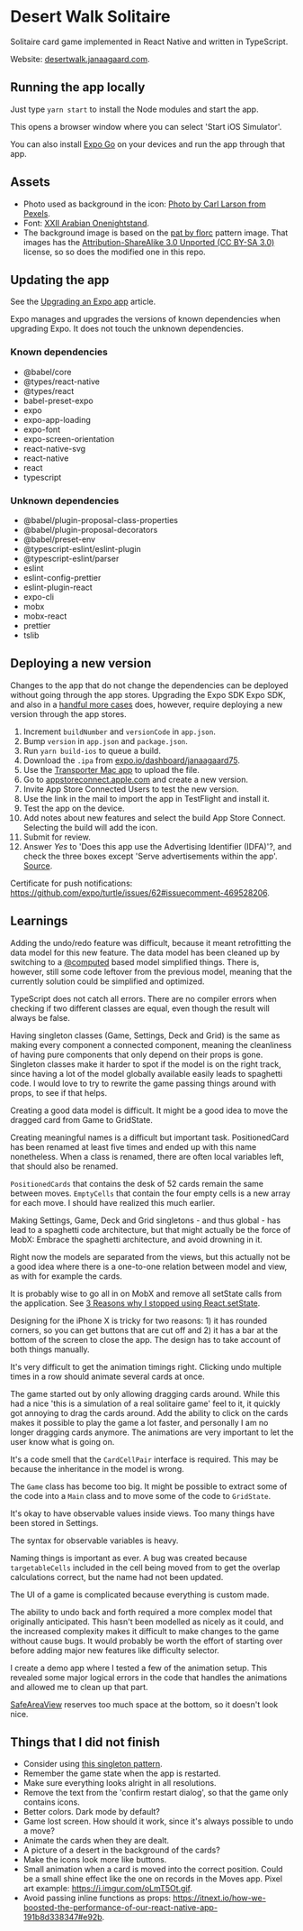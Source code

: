 # Desert Walk Solitaire

Solitaire card game implemented in React Native and written in TypeScript.

Website: [desertwalk.janaagaard.com](https://desertwalk.janaagaard.com/).

## Running the app locally

Just type `yarn start` to install the Node modules and start the app.

This opens a browser window where you can select 'Start iOS Simulator'.

You can also install [Expo Go](https://expo.dev/tools) on your devices and run the app through that app.

## Assets

- Photo used as background in the icon: [Photo by Carl Larson from Pexels](https://www.pexels.com/photo/saraha-desert-1123567/).
- Font: [XXII Arabian Onenightstand](http://www.dafont.com/xxii-arabian-onenightstand.font?text=Desert+Walk+A+2+3+4+5+6+7+8+9+10+J+Q+K).
- The background image is based on the [pat by florc](http://www.colourlovers.com/pattern/50713/pat) pattern image. That images has the [Attribution-ShareAlike 3.0 Unported (CC BY-SA 3.0)](https://creativecommons.org/licenses/by-nc-sa/3.0/) license, so so does the modified one in this repo.

## Updating the app

See the [Upgrading an Expo app](https://janaagaard.com/blog/2020-05-04-upgrading-an-expo-app) article.

Expo manages and upgrades the versions of known dependencies when upgrading Expo. It does not touch the unknown dependencies.

### Known dependencies

- @babel/core
- @types/react-native
- @types/react
- babel-preset-expo
- expo
- expo-app-loading
- expo-font
- expo-screen-orientation
- react-native-svg
- react-native
- react
- typescript

### Unknown dependencies

- @babel/plugin-proposal-class-properties
- @babel/plugin-proposal-decorators
- @babel/preset-env
- @typescript-eslint/eslint-plugin
- @typescript-eslint/parser
- eslint
- eslint-config-prettier
- eslint-plugin-react
- expo-cli
- mobx
- mobx-react
- prettier
- tslib

## Deploying a new version

Changes to the app that do not change the dependencies can be deployed without going through the app stores. Upgrading the Expo SDK Expo SDK, and also in a [handful more cases](https://docs.expo.dev/workflow/publishing/#limitations) does, however, require deploying a new version through the app stores.

1. Increment `buildNumber` and `versionCode` in `app.json`.
2. Bump `version` in `app.json` and `package.json`.
3. Run `yarn build-ios` to queue a build.
4. Download the `.ipa` from [expo.io/dashboard/janaagaard75](https://expo.io/dashboard/janaagaard75).
5. Use the [Transporter Mac app](https://apps.apple.com/app/transporter/id1450874784) to upload the file.
6. Go to [appstoreconnect.apple.com](https://appstoreconnect.apple.com/) and create a new version.
7. Invite App Store Connected Users to test the new version.
8. Use the link in the mail to import the app in TestFlight and install it.
9. Test the app on the device.
10. Add notes about new features and select the build App Store Connect. Selecting the build will add the icon.
11. Submit for review.
12. Answer _Yes_ to 'Does this app use the Advertising Identifier (IDFA)'?, and check the three boxes except 'Serve advertisements within the app'. [Source](https://segment.com/docs/connections/sources/catalog/libraries/mobile/ios/quickstart/#step-5-submitting-to-the-app-store).

Certificate for push notifications: <https://github.com/expo/turtle/issues/62#issuecomment-469528206>.

## Learnings

Adding the undo/redo feature was difficult, because it meant retrofitting the data model for this new feature. The data model has been cleaned up by switching to a [@computed](https://mobx.js.org/computeds.html) based model simplified things. There is, however, still some code leftover from the previous model, meaning that the currently solution could be simplified and optimized.

TypeScript does not catch all errors. There are no compiler errors when checking if two different classes are equal, even though the result will always be false.

Having singleton classes (Game, Settings, Deck and Grid) is the same as making every component a connected component, meaning the cleanliness of having pure components that only depend on their props is gone. Singleton classes make it harder to spot if the model is on the right track, since having a lot of the model globally available easily leads to spaghetti code. I would love to try to rewrite the game passing things around with props, to see if that helps.

Creating a good data model is difficult. It might be a good idea to move the dragged card from Game to GridState.

Creating meaningful names is a difficult but important task. PositionedCard has been renamed at least five times and ended up with this name nonetheless. When a class is renamed, there are often local variables left, that should also be renamed.

`PositionedCards` that contains the desk of 52 cards remain the same between moves. `EmptyCells` that contain the four empty cells is a new array for each move. I should have realized this much earlier.

Making Settings, Game, Deck and Grid singletons - and thus global - has lead to a spaghetti code architecture, but that might actually be the force of MobX: Embrace the spaghetti architecture, and avoid drowning in it.

Right now the models are separated from the views, but this actually not be a good idea where there is a one-to-one relation between model and view, as with for example the cards.

It is probably wise to go all in on MobX and remove all setState calls from the application. See [3 Reasons why I stopped using React.setState](https://blog.cloudboost.io/3-reasons-why-i-stopped-using-react-setstate-ab73fc67a42e).

Designing for the iPhone X is tricky for two reasons: 1) it has rounded corners, so you can get buttons that are cut off and 2) it has a bar at the bottom of the screen to close the app. The design has to take account of both things manually.

It's very difficult to get the animation timings right. Clicking undo multiple times in a row should animate several cards at once.

The game started out by only allowing dragging cards around. While this had a nice 'this is a simulation of a real solitaire game' feel to it, it quickly got annoying to drag the cards around. Add the ability to click on the cards makes it possible to play the game a lot faster, and personally I am no longer dragging cards anymore. The animations are very important to let the user know what is going on.

It's a code smell that the `CardCellPair` interface is required. This may be because the inheritance in the model is wrong.

The `Game` class has become too big. It might be possible to extract some of the code into a `Main` class and to move some of the code to `GridState`.

It's okay to have observable values inside views. Too many things have been stored in Settings.

The syntax for observable variables is heavy.

Naming things is important as ever. A bug was created because `targetableCells` included in the cell being moved from to get the overlap calculations correct, but the name had not been updated.

The UI of a game is complicated because everything is custom made.

The ability to undo back and forth required a more complex model that originally anticipated. This hasn't been modelled as nicely as it could, and the increased complexity makes it difficult to make changes to the game without cause bugs. It would probably be worth the effort of starting over before adding major new features like difficulty selector.

I create a demo app where I tested a few of the animation setup. This revealed some major logical errors in the code that handles the animations and allowed me to clean up that part.

[SafeAreaView](https://docs.expo.io/versions/v32.0.0/react-native/safeareaview/) reserves too much space at the bottom, so it doesn't look nice.

## Things that I did not finish

- Consider using [this singleton pattern](https://wanago.io/2019/11/11/javascript-design-patterns-1-singleton-and-the-module/#crayon-5e26b0cf71d61490784531).
- Remember the game state when the app is restarted.
- Make sure everything looks alright in all resolutions.
- Remove the text from the 'confirm restart dialog', so that the game only contains icons.
- Better colors. Dark mode by default?
- Game lost screen. How should it work, since it's always possible to undo a move?
- Animate the cards when they are dealt.
- A picture of a desert in the background of the cards?
- Make the icons look more like buttons.
- Small animation when a card is moved into the correct position. Could be a small shine effect like the one on records in the Moves app. Pixel art example: <https://i.imgur.com/oLmT5Ot.gif>.
- Avoid passing inline functions as props: <https://itnext.io/how-we-boosted-the-performance-of-our-react-native-app-191b8d338347#e92b>.
